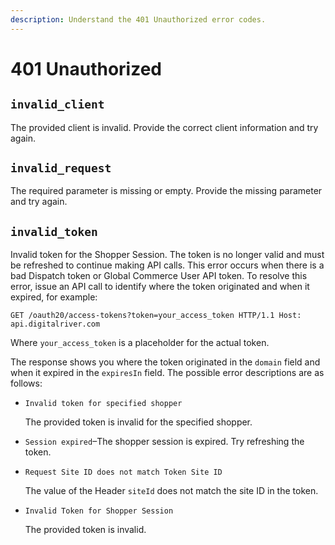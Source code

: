 ```yaml
---
description: Understand the 401 Unauthorized error codes.
---
```


# 401 Unauthorized

## `invalid_client`

The provided client is invalid. Provide the correct client information and try again.

## `invalid_request`

The required parameter is missing or empty. Provide the missing parameter and try again.

## `invalid_token`

Invalid token for the Shopper Session. The token is no longer valid and must be refreshed to continue making API calls. This error occurs when there is a bad Dispatch token or Global Commerce User API token. To resolve this error, issue an API call to identify where the token originated and when it expired, for example:

`GET /oauth20/access-tokens?token=your_access_token HTTP/1.1 Host: api.digitalriver.com`

Where `your_access_token` is a placeholder for the actual token.

The response shows you where the token originated in the `domain` field and when it expired in the `expiresIn` field. The possible error descriptions are as follows:

*   `Invalid token for specified shopper`

    The provided token is invalid for the specified shopper.
* `Session expired`–The shopper session is expired. Try refreshing the token.
*   `Request Site ID does not match Token Site ID`

    The value of the Header `siteId` does not match the site ID in the token.
*   `Invalid Token for Shopper Session`

    The provided token is invalid.
